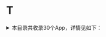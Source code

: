 # T
<details>
<summary>
本目录共收录30个App，详情见如下：
</summary>

- [Talkatone](https://github.com/zirawell/Ad-Cleaner/tree/main/Adblock/App/T/Talkatone)
- [Taptap](https://github.com/zirawell/Ad-Cleaner/tree/main/Adblock/App/T/Taptap)
- [TopWidgets](https://github.com/zirawell/Ad-Cleaner/tree/main/Adblock/App/T/TopWidgets)
- [Trip](https://github.com/zirawell/Ad-Cleaner/tree/main/Adblock/App/T/Trip)
- [TubeMax](https://github.com/zirawell/Ad-Cleaner/tree/main/Adblock/App/T/TubeMax)
- [Twitter](https://github.com/zirawell/Ad-Cleaner/tree/main/Adblock/App/T/Twitter)
- [同程旅行](https://github.com/zirawell/Ad-Cleaner/tree/main/Adblock/App/T/%E5%90%8C%E7%A8%8B%E6%97%85%E8%A1%8C)
- [同花顺](https://github.com/zirawell/Ad-Cleaner/tree/main/Adblock/App/T/%E5%90%8C%E8%8A%B1%E9%A1%BA)
- [天天基金](https://github.com/zirawell/Ad-Cleaner/tree/main/Adblock/App/T/%E5%A4%A9%E5%A4%A9%E5%9F%BA%E9%87%91)
- [天府市民云](https://github.com/zirawell/Ad-Cleaner/tree/main/Adblock/App/T/%E5%A4%A9%E5%BA%9C%E5%B8%82%E6%B0%91%E4%BA%91)
- [天府手机银行](https://github.com/zirawell/Ad-Cleaner/tree/main/Adblock/App/T/%E5%A4%A9%E5%BA%9C%E6%89%8B%E6%9C%BA%E9%93%B6%E8%A1%8C)
- [天府通](https://github.com/zirawell/Ad-Cleaner/tree/main/Adblock/App/T/%E5%A4%A9%E5%BA%9C%E9%80%9A)
- [天星金融](https://github.com/zirawell/Ad-Cleaner/tree/main/Adblock/App/T/%E5%A4%A9%E6%98%9F%E9%87%91%E8%9E%8D)
- [天猫养车](https://github.com/zirawell/Ad-Cleaner/tree/main/Adblock/App/T/%E5%A4%A9%E7%8C%AB%E5%85%BB%E8%BD%A6)
- [天猫精灵](https://github.com/zirawell/Ad-Cleaner/tree/main/Adblock/App/T/%E5%A4%A9%E7%8C%AB%E7%B2%BE%E7%81%B5)
- [天翼云盘](https://github.com/zirawell/Ad-Cleaner/tree/main/Adblock/App/T/%E5%A4%A9%E7%BF%BC%E4%BA%91%E7%9B%98)
- [太平洋保险](https://github.com/zirawell/Ad-Cleaner/tree/main/Adblock/App/T/%E5%A4%AA%E5%B9%B3%E6%B4%8B%E4%BF%9D%E9%99%A9)
- [太平洋电脑](https://github.com/zirawell/Ad-Cleaner/tree/main/Adblock/App/T/%E5%A4%AA%E5%B9%B3%E6%B4%8B%E7%94%B5%E8%84%91)
- [太平洋知科技](https://github.com/zirawell/Ad-Cleaner/tree/main/Adblock/App/T/%E5%A4%AA%E5%B9%B3%E6%B4%8B%E7%9F%A5%E7%A7%91%E6%8A%80)
- [推栏](https://github.com/zirawell/Ad-Cleaner/tree/main/Adblock/App/T/%E6%8E%A8%E6%A0%8F)
- [淘宝](https://github.com/zirawell/Ad-Cleaner/tree/main/Adblock/App/T/%E6%B7%98%E5%AE%9D)
- [淘淘阅读](https://github.com/zirawell/Ad-Cleaner/tree/main/Adblock/App/T/%E6%B7%98%E6%B7%98%E9%98%85%E8%AF%BB)
- [淘票票](https://github.com/zirawell/Ad-Cleaner/tree/main/Adblock/App/T/%E6%B7%98%E7%A5%A8%E7%A5%A8)
- [腾讯体育](https://github.com/zirawell/Ad-Cleaner/tree/main/Adblock/App/T/%E8%85%BE%E8%AE%AF%E4%BD%93%E8%82%B2)
- [腾讯地图](https://github.com/zirawell/Ad-Cleaner/tree/main/Adblock/App/T/%E8%85%BE%E8%AE%AF%E5%9C%B0%E5%9B%BE)
- [腾讯新闻](https://github.com/zirawell/Ad-Cleaner/tree/main/Adblock/App/T/%E8%85%BE%E8%AE%AF%E6%96%B0%E9%97%BB)
- [腾讯视频](https://github.com/zirawell/Ad-Cleaner/tree/main/Adblock/App/T/%E8%85%BE%E8%AE%AF%E8%A7%86%E9%A2%91)
- [途家民宿](https://github.com/zirawell/Ad-Cleaner/tree/main/Adblock/App/T/%E9%80%94%E5%AE%B6%E6%B0%91%E5%AE%BF)
- [途牛](https://github.com/zirawell/Ad-Cleaner/tree/main/Adblock/App/T/%E9%80%94%E7%89%9B)
- [途虎养车](https://github.com/zirawell/Ad-Cleaner/tree/main/Adblock/App/T/%E9%80%94%E8%99%8E%E5%85%BB%E8%BD%A6)

</details>